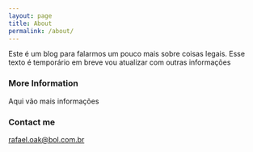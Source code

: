 ```yaml
---
layout: page
title: About
permalink: /about/
---
```


Este é um blog para falarmos um pouco mais sobre coisas legais. Esse texto é temporário em breve vou atualizar com outras informações

### More Information

Aqui vão mais informações

### Contact me

[rafael.oak@bol.com.br](mailto:rafael.oak@bol.com.br)

